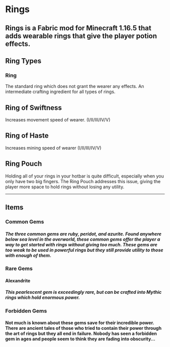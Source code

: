 # Rings
Rings is a Fabric mod for Minecraft 1.16.5 that adds wearable rings that give the player potion effects.
---
## Ring Types
### Ring
The standard ring which does not grant the wearer any effects. An intermediate crafting ingredient for all types of rings.

## Ring of Swiftness
Increases movement speed of wearer.
(I/II/III/IV/V)

## Ring of Haste
Increases mining speed of wearer
(I/II/III/IV/V)

## Ring Pouch
Holding all of your rings in your hotbar is quite difficult, especially when you only have two big fingers. The Ring Pouch addresses this issue, giving the player more space to hold rings without losing any utility.

***

## Items
### Common Gems
##### The three common gems are ruby, peridot, and azurite. Found anywhere below sea level in the overworld, these common gems offer the player a way to get started with rings without giving too much. These gems are too weak to be used in powerful rings but they still provide utility to those with enough of them.

### Rare Gems
#### Alexandrite
##### This pearlescent gem is exceedingly rare, but can be crafted into Mythic rings which hold enormous power.

### Forbidden Gems
#### Not much is known about these gems save for their incredible power. There are ancient tales of those who tried to contain their power through the art of rings but they all end in failure. Nobody has seen a forbidden gem in ages and people seem to think they are fading into obscurity...

